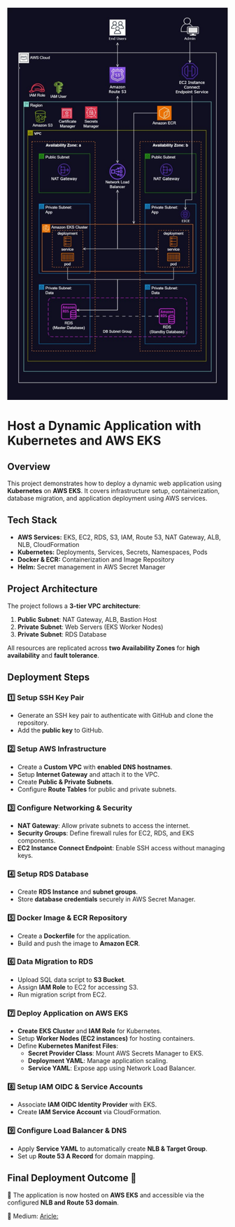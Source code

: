 ![Alt text](/Reference_Architecture_Diagram.jpg)
# Host a Dynamic Application with Kubernetes and AWS EKS

## Overview
This project demonstrates how to deploy a dynamic web application using **Kubernetes** on **AWS EKS**. It covers infrastructure setup, containerization, database migration, and application deployment using AWS services.

## Tech Stack
- **AWS Services:** EKS, EC2, RDS, S3, IAM, Route 53, NAT Gateway, ALB, NLB, CloudFormation
- **Kubernetes:** Deployments, Services, Secrets, Namespaces, Pods
- **Docker & ECR:** Containerization and Image Repository
- **Helm:** Secret management in AWS Secret Manager

## Project Architecture
The project follows a **3-tier VPC architecture**:
1. **Public Subnet**: NAT Gateway, ALB, Bastion Host
2. **Private Subnet**: Web Servers (EKS Worker Nodes)
3. **Private Subnet**: RDS Database

All resources are replicated across **two Availability Zones** for **high availability** and **fault tolerance**.

## Deployment Steps

### 1️⃣ **Setup SSH Key Pair**
- Generate an SSH key pair to authenticate with GitHub and clone the repository.
- Add the **public key** to GitHub.

### 2️⃣ **Setup AWS Infrastructure**
- Create a **Custom VPC** with **enabled DNS hostnames**.
- Setup **Internet Gateway** and attach it to the VPC.
- Create **Public & Private Subnets**.
- Configure **Route Tables** for public and private subnets.

### 3️⃣ **Configure Networking & Security**
- **NAT Gateway**: Allow private subnets to access the internet.
- **Security Groups**: Define firewall rules for EC2, RDS, and EKS components.
- **EC2 Instance Connect Endpoint**: Enable SSH access without managing keys.

### 4️⃣ **Setup RDS Database**
- Create **RDS Instance** and **subnet groups**.
- Store **database credentials** securely in AWS Secret Manager.

### 5️⃣ **Docker Image & ECR Repository**
- Create a **Dockerfile** for the application.
- Build and push the image to **Amazon ECR**.

### 6️⃣ **Data Migration to RDS**
- Upload SQL data script to **S3 Bucket**.
- Assign **IAM Role** to EC2 for accessing S3.
- Run migration script from EC2.

### 7️⃣ **Deploy Application on AWS EKS**
- **Create EKS Cluster** and **IAM Role** for Kubernetes.
- Setup **Worker Nodes (EC2 instances)** for hosting containers.
- Define **Kubernetes Manifest Files**:
  - **Secret Provider Class**: Mount AWS Secrets Manager to EKS.
  - **Deployment YAML**: Manage application scaling.
  - **Service YAML**: Expose app using Network Load Balancer.

### 8️⃣ **Setup IAM OIDC & Service Accounts**
- Associate **IAM OIDC Identity Provider** with EKS.
- Create **IAM Service Account** via CloudFormation.

### 9️⃣ **Configure Load Balancer & DNS**
- Apply **Service YAML** to automatically create **NLB & Target Group**.
- Set up **Route 53 A Record** for domain mapping.

## Final Deployment Outcome 🎉
🚀 The application is now hosted on **AWS EKS** and accessible via the configured **NLB and Route 53 domain**.
 
📌 Medium: [Aricle:](https://medium.com/@smaddy799/host-a-dynamic-application-with-kubernetes-and-aws-eks-a94f0dc716e3)

